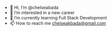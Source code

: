 - 👋 Hi, I’m @chelseabada
- 👀 I’m interested in a new career 
- 🌱 I’m currently learning Full Stack Development
- 📫 How to reach me chelseakbada@gmail.com

<!---
chelseabada/chelseabada is a ✨ special ✨ repository because its `README.md` (this file) appears on your GitHub profile.
You can click the Preview link to take a look at your changes.
--->

